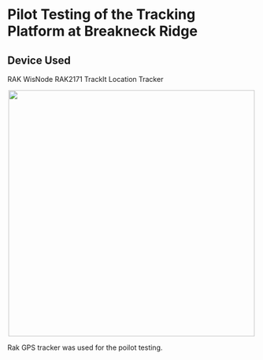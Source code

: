 # Pilot Testing of the Tracking Platform at Breakneck Ridge

## Device Used

RAK WisNode RAK2171 TrackIt Location Tracker
<br>
<p align="center" >
<img src="![image](https://user-images.githubusercontent.com/99907934/204182833-8d57e8b7-c7db-4918-a492-6c3721299a32.png)" width="500"/>
</p>

Rak GPS tracker was used for the poilot testing.

